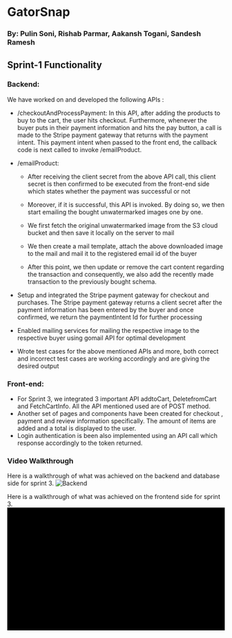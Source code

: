 # GatorSnap 
### By: Pulin Soni, Rishab Parmar, Aakansh Togani, Sandesh Ramesh

## Sprint-1 Functionality

### Backend: 

We have worked on and developed the following APIs :

- /checkoutAndProcessPayment: In this API, after adding the products to buy to the cart, the user hits checkout. Furthermore, whenever the buyer puts in their payment information and hits the pay button, a call is made to the Stripe payment gateway that returns with the payment intent. This payment intent when passed to the front end, the callback code is next called to invoke /emailProduct.

- /emailProduct:  

  - After receiving the client secret from the above API call, this client secret is then confirmed to be executed from the front-end side which states whether the payment was successful or not 

  - Moreover, if it is successful, this API is invoked. By doing so, we then start emailing the bought unwatermarked images one by one.  

  - We first fetch the original unwatermarked image from the S3 cloud bucket and then save it locally on the server to mail 

  - We then create a mail template, attach the above downloaded image to the mail and mail it to the registered email id of the buyer 

  - After this point, we then update or remove the cart content regarding the transaction and consequently, we also add the recently made transaction to the previously bought schema. 

- Setup and integrated the Stripe payment gateway for checkout and purchases. The Stripe payment gateway returns a client secret after the payment information has been entered by the buyer and once confirmed, we return the paymentIntent Id for further processing

- Enabled mailing services for mailing the respective image to the respective buyer using gomail API for optimal development

- Wrote test cases for the above mentioned APIs and more, both correct and incorrect test cases are working accordingly and are giving the desired output



### Front-end:
- For Sprint 3, we integrated 3 important API addtoCart, DeletefromCart and FetchCartInfo. All the API mentioned used are of POST method.
- Another set of pages and components have been created for checkout , payment and review information specifically. The amount of items are added and a total is displayed to the user.
- Login authentication is been also implemented using an API call which response accordingly to the token returned.


### Video Walkthrough

Here is a walkthrough of what was achieved on the backend and database side for sprint 3. 
<img src='Gifs/Sprint3_recording.gif' title='Backend' width='' />

Here is a walkthrough of what was achieved on the frontend side for sprint 3. 
<img src='Gifs/FrontEnd_Sprint3.gif' title='Frontend' width='' />